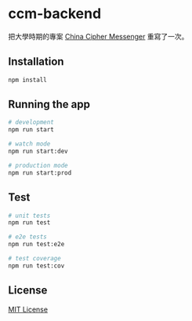 # ccm-backend

把大學時期的專案 [China Cipher Messenger](https://github.com/ChinaCipher/messenger-server) 重寫了一次。

## Installation

```bash
npm install
```

## Running the app

```bash
# development
npm run start

# watch mode
npm run start:dev

# production mode
npm run start:prod
```

## Test

```bash
# unit tests
npm run test

# e2e tests
npm run test:e2e

# test coverage
npm run test:cov
```

## License

[MIT License](LICENSE)
